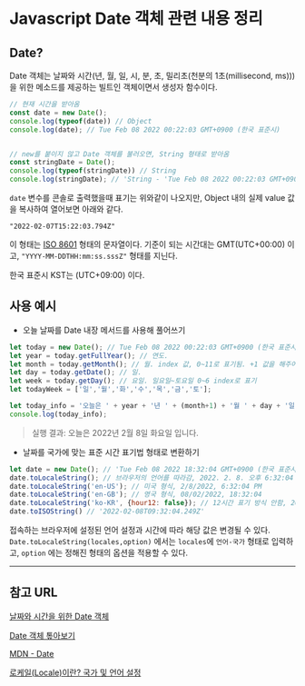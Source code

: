 # Javascript Date 객체 관련 내용 정리

## Date?

Date 객체는 날짜와 시간(년, 월, 일, 시, 분, 초, 밀리초(천분의 1초(millisecond, ms)))을 위한 메소드를 제공하는 빌트인 객체이면서 생성자 함수이다.

```javascript
// 현재 시간을 받아옴
const date = new Date();
console.log(typeof(date)) // Object
console.log(date); // Tue Feb 08 2022 00:22:03 GMT+0900 (한국 표준시)


// new를 붙이지 않고 Date 객체를 불러오면, String 형태로 받아옴
const stringDate = Date();
console.log(typeof(stringDate)) // String
console.log(stringDate); // 'String - 'Tue Feb 08 2022 00:22:03 GMT+0900 (한국 표준시)'
```

`date` 변수를 콘솔로 출력했을때 표기는 위와같이 나오지만, Object 내의 실제 value 값을 복사하여 열어보면 아래와 같다.

`"2022-02-07T15:22:03.794Z"`

이 형태는 [ISO 8601](https://en.wikipedia.org/wiki/ISO_8601) 형태의 문자열이다. 기준이 되는 시간대는 GMT(UTC+00:00) 이고, `"YYYY-MM-DDTHH:mm:ss.sssZ"` 형태를 지닌다.

한국 표준시 KST는 (UTC+09:00) 이다.

## 사용 예시

- 오늘 날짜를 Date 내장 메서드를 사용해 풀어쓰기

```javascript
let today = new Date(); // Tue Feb 08 2022 00:22:03 GMT+0900 (한국 표준시)
let year = today.getFullYear(); // 연도.
let month = today.getMonth(); // 월. index 값, 0~11로 표기됨. +1 값을 해주어야, 사람이 익숙한 1~12월의 형태.
let day = today.getDate(); // 일.
let week = today.getDay(); // 요일. 일요일~토요일 0~6 index로 표기
let todayWeek = ['일','월','화','수','목','금','토'];

let today_info = '오늘은 ' + year + '년 ' + (month+1) + '월 ' + day + '일 ' + todayWeek[week] + '요일 입니다.'
console.log(today_info);
```

>실행 결과:
오늘은 2022년 2월 8일 화요일 입니다.


- 날짜를 국가에 맞는 표준 시간 표기법 형태로 변환하기
  
```javascript
let date = new Date(); // 'Tue Feb 08 2022 18:32:04 GMT+0900 (한국 표준시)'
date.toLocaleString(); // 브라우저의 언어를 따라감, 2022. 2. 8. 오후 6:32:04
date.toLocaleString('en-US'); // 미국 형식, 2/8/2022, 6:32:04 PM
date.toLocaleString('en-GB'); // 영국 형식, 08/02/2022, 18:32:04
date.toLocaleString('ko-KR', {hour12: false}); // 12시간 표기 방식 안함, 2022. 2. 8. 18시 32분 4초
date.toISOString() // '2022-02-08T09:32:04.249Z'
```

접속하는 브라우저에 설정된 언어 설정과 시간에 따라 해당 값은 변경될 수 있다.
 `Date.toLocaleString(locales,option)` 에서는 `locales`에 `언어-국가` 형태로 입력하고, `option` 에는 정해진 형태의 옵션을 적용할 수 있다.


---

## 참고 URL

[날짜와 시간을 위한 Date 객체](https://poiemaweb.com/js-date)

[Date 객체 톺아보기](https://whales.tistory.com/27)

[MDN - Date](https://developer.mozilla.org/ko/docs/Web/JavaScript/Reference/Global_Objects/Date)

[로케일(Locale)이란? 국가 및 언어 설정](https://www.44bits.io/ko/keyword/locale)